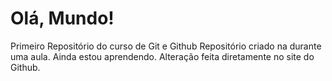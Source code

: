 # Olá, Mundo!
Primeiro Repositório do curso de Git e Github
Repositório criado na durante uma aula.
Ainda estou aprendendo.
Alteração feita diretamente no site do Github.
